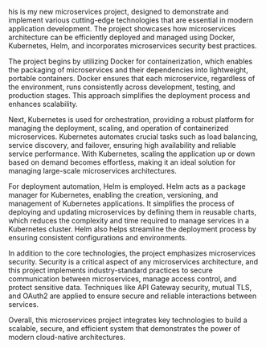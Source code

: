 his is my new microservices project, designed to demonstrate and implement various cutting-edge technologies that are essential in modern application development. The project showcases how microservices architecture can be efficiently deployed and managed using Docker, Kubernetes, Helm, and incorporates microservices security best practices.

The project begins by utilizing Docker for containerization, which enables the packaging of microservices and their dependencies into lightweight, portable containers. Docker ensures that each microservice, regardless of the environment, runs consistently across development, testing, and production stages. This approach simplifies the deployment process and enhances scalability.

Next, Kubernetes is used for orchestration, providing a robust platform for managing the deployment, scaling, and operation of containerized microservices. Kubernetes automates crucial tasks such as load balancing, service discovery, and failover, ensuring high availability and reliable service performance. With Kubernetes, scaling the application up or down based on demand becomes effortless, making it an ideal solution for managing large-scale microservices architectures.

For deployment automation, Helm is employed. Helm acts as a package manager for Kubernetes, enabling the creation, versioning, and management of Kubernetes applications. It simplifies the process of deploying and updating microservices by defining them in reusable charts, which reduces the complexity and time required to manage services in a Kubernetes cluster. Helm also helps streamline the deployment process by ensuring consistent configurations and environments.

In addition to the core technologies, the project emphasizes microservices security. Security is a critical aspect of any microservices architecture, and this project implements industry-standard practices to secure communication between microservices, manage access control, and protect sensitive data. Techniques like API Gateway security, mutual TLS, and OAuth2 are applied to ensure secure and reliable interactions between services.

Overall, this microservices project integrates key technologies to build a scalable, secure, and efficient system that demonstrates the power of modern cloud-native architectures.
